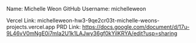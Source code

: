 Name: Michelle Weon
GitHub Username: michelleweon

Vercel Link: michelleweon-hw3-9qe2cr03t-michelle-weons-projects.vercel.app
PRD Link: https://docs.google.com/document/d/17u-9L46vV0mNgE0i7mIa2U1k1LAJwy36gf0kYilKRYA/edit?usp=sharing
